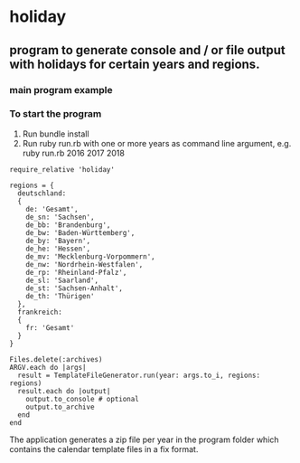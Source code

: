 # holiday

## program to generate console and / or file output with holidays for certain years and regions.

### main program example

### To start the program

1) Run bundle install
2) Run ruby run.rb with one or more years as command line argument, e.g.
   ruby run.rb 2016 2017 2018


```
require_relative 'holiday'

regions = {
  deutschland:
  {
    de: 'Gesamt',
    de_sn: 'Sachsen',
    de_bb: 'Brandenburg',
    de_bw: 'Baden-Württemberg',
    de_by: 'Bayern',
    de_he: 'Hessen',
    de_mv: 'Mecklenburg-Vorpommern',
    de_nw: 'Nordrhein-Westfalen',
    de_rp: 'Rheinland-Pfalz',
    de_sl: 'Saarland',
    de_st: 'Sachsen-Anhalt',
    de_th: 'Thürigen'
  },
  frankreich:
  {
    fr: 'Gesamt'
  }
}

Files.delete(:archives)
ARGV.each do |args|
  result = TemplateFileGenerator.run(year: args.to_i, regions: regions)
  result.each do |output|
    output.to_console # optional
    output.to_archive
  end
end
```

The application generates a zip file per year in the program folder which contains the calendar template files in a fix format.



